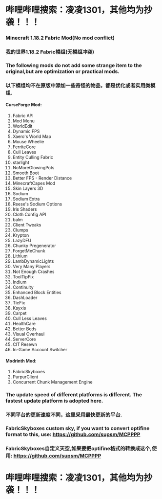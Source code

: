 # 哔哩哔哩搜索：凌凌1301，其他均为抄袭！！！
### Minecraft 1.18.2 Fabric Mod(No mod conflict)
### 我的世界1.18.2 Fabric模组(无模组冲突)

### The following mods do not add some strange item to the original,but are optimization or practical mods.
### 以下模组均不在原版中添加一些奇怪的物品，都是优化或者实用类模组.

#### **CurseForge Mod:**
1. Fabric API
2. Mod Menu
3. WorldEdit
4. Dynamic FPS
5. Xaero's World Map
6. Mouse Wheelie
7. FerriteCore
8. Cull Leaves
9. Entity Culling Fabric
10. starlight
11. NoMoreGlowingPots
12. Smooth Boot
13. Better FPS - Render Distance
14. MinecraftCapes Mod
15. Skin Layers 3D
16. Sodium
17. Sodium Extra
18. Reese's Sodium Options
19. Iris Shaders
20. Cloth Config API
21. balm
22. Client Tweaks
23. Clumps
24. Krypton
25. LazyDFU
26. Chunky Pregenerator
27. ForgetMeChunk
28. Lithium
29. LambDynamicLights
30. Very Many Players
31. Not Enough Crashes
32. ToolTipFix
33. Indium
34. Continuity
35. Enhanced Block Entities
36. DashLoader
37. TieFix
38. Ksyxis
39. Carpet
40. Cull Less Leaves
41. HealthCare
42. Better Beds
43. Visual Overhaul
44. ServerCore
45. CIT Resewn
46. In-Game Account Switcher

#### **Modrinth Mod:**
1. FabricSkyboxes
2. PurpurClient
3. Concurrent Chunk Management Engine

### The update speed of different platforms is different. The fastest update platform is adopted here.
### 不同平台的更新速度不同，这里采用最快更新的平台.

### FabricSkyboxes custom sky, if you want to convert optifine format to this, use: https://github.com/supsm/MCPPPP
### FabricSkyboxes自定义天空,如果要把optifine格式的转换成这个,使用: https://github.com/supsm/MCPPPP
# 哔哩哔哩搜索：凌凌1301，其他均为抄袭！！！

